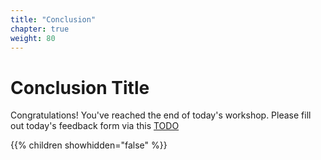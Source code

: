 ```yaml
---
title: "Conclusion"
chapter: true
weight: 80
---
```


# Conclusion Title

Congratulations! You've reached the end of today's workshop.
Please fill out today's feedback form via this [TODO](TODO)

{{% children showhidden="false" %}}
